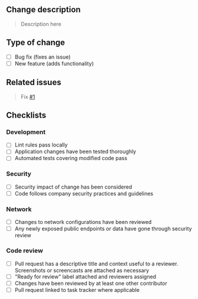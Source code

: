 
## Change description

> Description here

## Type of change
- [ ] Bug fix (fixes an issue)
- [ ] New feature (adds functionality)

## Related issues

> Fix [#1]() 

## Checklists

### Development

- [ ] Lint rules pass locally
- [ ] Application changes have been tested thoroughly
- [ ] Automated tests covering modified code pass

### Security

- [ ] Security impact of change has been considered
- [ ] Code follows company security practices and guidelines

### Network

- [ ] Changes to network configurations have been reviewed
- [ ] Any newly exposed public endpoints or data have gone through security review

### Code review 

- [ ] Pull request has a descriptive title and context useful to a reviewer. Screenshots or screencasts are attached as necessary
- [ ] "Ready for review" label attached and reviewers assigned
- [ ] Changes have been reviewed by at least one other contributor
- [ ] Pull request linked to task tracker where applicable
